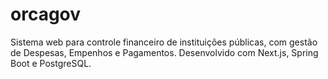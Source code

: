 # orcagov
Sistema web para controle financeiro de instituições públicas, com gestão de Despesas, Empenhos e Pagamentos. Desenvolvido com Next.js, Spring Boot e PostgreSQL.
